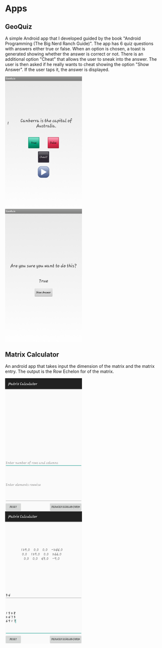 # Apps

## GeoQuiz
A simple Android app that I developed guided by the book "Android Programming (The Big Nerd Ranch Guide)". The app has 6 quiz questions with answers either true or false. When an option is chosen, a toast is generated showing whether the answer is correct or not. There is an additional option "Cheat" that allows the user to sneak into the answer. The user is then asked if he really wants to cheat showing the option "Show Answer". If the user taps it, the answer is displayed.

<center><img src="GQ1.jpg" style="display: block; width:50%; text-align:center margin-left:auto; margin-right:auto;"></center>
<center><img src="GQ2.jpg" style="display: block; width:50%; text-align:center margin-left:auto; margin-right:auto;"></center>

## Matrix Calculator
An android app that takes input the dimension of the matrix and the matrix entry. The output is the Row Echelon for of the matrix.
<center><img src="MC1.jpg" style="display: block; width:50%; text-align:center margin-left:auto; margin-right:auto;"></center>
<center><img src="MC2.jpg" style="display: block; width:50%; text-align:center margin-left:auto; margin-right:auto;"></center>

